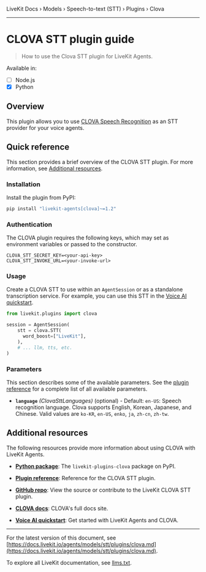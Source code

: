 LiveKit Docs › Models › Speech-to-text (STT) › Plugins › Clova

---

# CLOVA STT plugin guide

> How to use the Clova STT plugin for LiveKit Agents.

Available in:
- [ ] Node.js
- [x] Python

## Overview

This plugin allows you to use [CLOVA Speech Recognition](https://guide.ncloud-docs.com/docs/en/csr-overview) as an STT provider for your voice agents.

## Quick reference

This section provides a brief overview of the CLOVA STT plugin. For more information, see [Additional resources](#additional-resources).

### Installation

Install the plugin from PyPI:

```bash
pip install "livekit-agents[clova]~=1.2"

```

### Authentication

The CLOVA plugin requires the following keys, which may set as environment variables or passed to the constructor.

```shell
CLOVA_STT_SECRET_KEY=<your-api-key>
CLOVA_STT_INVOKE_URL=<your-invoke-url>

```

### Usage

Create a CLOVA STT to use within an `AgentSession` or as a standalone transcription service. For example, you can use this STT in the [Voice AI quickstart](https://docs.livekit.io/agents/start/voice-ai.md).

```python
from livekit.plugins import clova

session = AgentSession(
    stt = clova.STT(
      word_boost=["LiveKit"],
    ),
    # ... llm, tts, etc.
)

```

### Parameters

This section describes some of the available parameters. See the [plugin reference](https://docs.livekit.io/reference/python/v1/livekit/plugins/clova/index.html.md#livekit.plugins.clova.STT) for a complete list of all available parameters.

- **`language`** _(ClovaSttLanguages)_ (optional) - Default: `en-US`: Speech recognition language. Clova supports English, Korean, Japanese, and Chinese. Valid values are `ko-KR`, `en-US`, `enko`, `ja`, `zh-cn`, `zh-tw`.

## Additional resources

The following resources provide more information about using CLOVA with LiveKit Agents.

- **[Python package](https://pypi.org/project/livekit-plugins-clova/)**: The `livekit-plugins-clova` package on PyPI.

- **[Plugin reference](https://docs.livekit.io/reference/python/v1/livekit/plugins/clova/index.html.md#livekit.plugins.clova.STT)**: Reference for the CLOVA STT plugin.

- **[GitHub repo](https://github.com/livekit/agents/tree/main/livekit-plugins/livekit-plugins-clova)**: View the source or contribute to the LiveKit CLOVA STT plugin.

- **[CLOVA docs](https://guide.ncloud-docs.com/docs/en/csr-overview)**: CLOVA's full docs site.

- **[Voice AI quickstart](https://docs.livekit.io/agents/start/voice-ai.md)**: Get started with LiveKit Agents and CLOVA.

---


For the latest version of this document, see [https://docs.livekit.io/agents/models/stt/plugins/clova.md](https://docs.livekit.io/agents/models/stt/plugins/clova.md).

To explore all LiveKit documentation, see [llms.txt](https://docs.livekit.io/llms.txt).